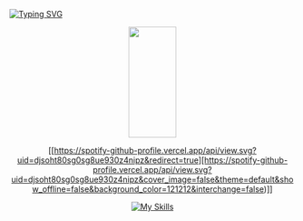 
[![Typing SVG](https://readme-typing-svg.herokuapp.com/?color=ffffff&size=35&center=true&vCenter=true&width=1000&lines=Olá,+Me+chamo+Felipe.+Prazer+em+conhecer+você!;Seja+Bem-vindo!!+:%29)](https://git.io/typing-svg)

<div align="center">  
  <img width="41%" height="195px" src="https://github-readme-stats.vercel.app/api/top-langs/?username=feliipecardosoo&layout=compact&hide_border=true&title_color=FFFFFF&text_color=FFFFFF&bg_color=0d1117" />

[[https://spotify-github-profile.vercel.app/api/view.svg?uid=djsoht80sg0sg8ue930z4nipz&redirect=true][https://spotify-github-profile.vercel.app/api/view.svg?uid=djsoht80sg0sg8ue930z4nipz&cover_image=false&theme=default&show_offline=false&background_color=121212&interchange=false)]]

[![My Skills](https://skillicons.dev/icons?i=javascript,nodejs,typescript,react,vue,java,git,mongodb,mysql,postgres,postman,sqlite,selenium,sequelize,vscode&perline=3)](https://skillicons.dev)

</div>
